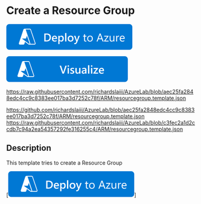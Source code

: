 # Create a Resource Group

[![Deploy To Azure](https://raw.githubusercontent.com/Azure/azure-quickstart-templates/master/1-CONTRIBUTION-GUIDE/images/deploytoazure.svg?sanitize=true)](https://portal.azure.com/#create/Microsoft.Template/uri/https%3A%2F%2Fraw.githubusercontent.com%2FAzure%2Fazure-quickstart-templates%2Fmaster%2Fapplication-workloads%2Fsccm%2Fsccm-currentbranch%2Fazuredeploy.json)

[![Visualize](https://raw.githubusercontent.com/Azure/azure-quickstart-templates/master/1-CONTRIBUTION-GUIDE/images/visualizebutton.svg?sanitize=true)](http://armviz.io/#/?load=https%3A%2F%2Fraw.githubusercontent.com%2FAzure%2Fazure-quickstart-templates%2Fmaster%2Fapplication-workloads%2Fsccm%2Fsccm-currentbranch%2Fazuredeploy.json)

https://raw.githubusercontent.com/richardslaiii/AzureLab/blob/aec25fa2848edc4cc9c8383ee017ba3d7252c78f/ARM/resourcegroup.template.json

https://github.com/richardslaiii/AzureLab/blob/aec25fa2848edc4cc9c8383ee017ba3d7252c78f/ARM/resourcegroup.template.json
https://raw.githubusercontent.com/richardslaiii/AzureLab/blob/c3fec2a1d2ccdb7c94a2ea54357292fe316255c4/ARM/resourcegroup.template.json
## Description

This template tries to create a Resource Group


[![Visualize](https://github.com/richardslaiii/AzureLab/blob/1e1fab6f63a414de1a1d50726841bd11934fe5aa/images/deploytoazure.svg?sanitize=true)]
